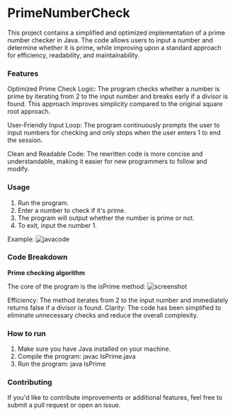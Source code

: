 # PrimeNumberCheck
This project contains a simplified and optimized implementation of a prime number checker in Java. The code allows users to input a number and determine whether it is prime, while improving upon a standard approach for efficiency, readability, and maintainability.

### Features
Optimized Prime Check Logic: The program checks whether a number is prime by iterating from 2 to the input number and breaks early if a divisor is found. This approach improves simplicity compared to the original square root approach.

User-Friendly Input Loop: The program continuously prompts the user to input numbers for checking and only stops when the user enters 1 to end the session.

Clean and Readable Code: The rewritten code is more concise and understandable, making it easier for new programmers to follow and modify.

### Usage
1. Run the program.
2. Enter a number to check if it's prime.
3. The program will output whether the number is prime or not.
4. To exit, input the number 1.

Example:
![javacode](https://github.com/user-attachments/assets/43f4b353-fd7e-4ec0-8891-544e9e7ca978)

### Code Breakdown

**Prime checking algorithm**

The core of the program is the isPrime method:
![screenshot](https://github.com/user-attachments/assets/54de2bdb-6430-4b3f-9e31-26dbd12686b8)

Efficiency: The method iterates from 2 to the input number and immediately returns false if a divisor is found.
Clarity: The code has been simplified to eliminate unnecessary checks and reduce the overall complexity.

### How to run
1. Make sure you have Java installed on your machine.
2. Compile the program:
   javac IsPrime.java
3. Run the program:
   java IsPrime

### Contributing
If you'd like to contribute improvements or additional features, feel free to submit a pull request or open an issue.
